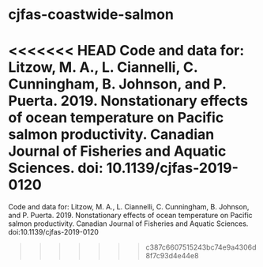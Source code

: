 # cjfas-coastwide-salmon
<<<<<<< HEAD
Code and data for: Litzow, M. A., L. Ciannelli, C. Cunningham, B. Johnson, and P. Puerta. 2019. Nonstationary effects of ocean temperature on Pacific salmon productivity. Canadian Journal of Fisheries and Aquatic Sciences. doi: 10.1139/cjfas-2019-0120
=======
Code and data for: Litzow, M. A., L. Ciannelli, C. Cunningham, B. Johnson, and P. Puerta. 2019. Nonstationary effects of ocean temperature on Pacific salmon productivity. Canadian Journal of Fisheries and Aquatic Sciences. doi:10.1139/cjfas-2019-0120
>>>>>>> c387c6607515243bc74e9a4306d8f7c93d4e44e8
